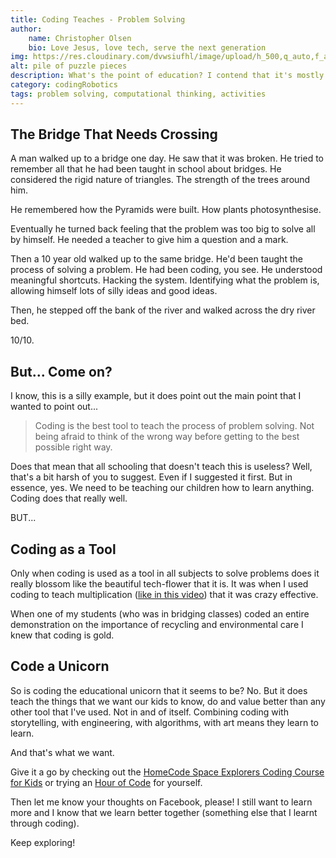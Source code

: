 ```yaml
---
title: Coding Teaches - Problem Solving
author:
    name: Christopher Olsen
    bio: Love Jesus, love tech, serve the next generation
img: https://res.cloudinary.com/dvwsiufhl/image/upload/h_500,q_auto,f_auto/v1607674900/blog/photo-1507733632127-c581e378e550_vwicyp.jpg
alt: pile of puzzle pieces
description: What's the point of education? I contend that it's mostly problem solving. Why else would we learn about all these seemingly random things? Science? History? Mathematics? CODING!
category: codingRobotics
tags: problem solving, computational thinking, activities
---
```


## The Bridge That Needs Crossing
A man walked up to a bridge one day. He saw that it was broken. He tried to remember all that he had been taught in school about bridges. He considered the rigid nature of triangles. The strength of the trees around him.

He remembered how the Pyramids were built. How plants photosynthesise. 

Eventually he turned back feeling that the problem was too big to solve all by himself. He needed a teacher to give him a question and a mark.

Then a 10 year old walked up to the same bridge. He'd been taught the process of solving a problem. He had been coding, you see. He understood meaningful shortcuts. Hacking the system. Identifying what the problem is, allowing himself lots of silly ideas and good ideas.

Then, he stepped off the bank of the river and walked across the dry river bed.

10/10.

## But... Come on? 
I know, this is a silly example, but it does point out the main point that I wanted to point out...

> Coding is the best tool to teach the process of problem solving. Not being afraid to think of the wrong way before getting to the best possible right way.

Does that mean that all schooling that doesn't teach this is useless? Well, that's a bit harsh of you to suggest. Even if I suggested it first. But in essence, yes. We need to be teaching our children how to learn anything. Coding does that really well. 

BUT...

## Coding as a Tool
Only when coding is used as a tool in all subjects to solve problems does it really blossom like the beautiful tech-flower that it is. It was when I used coding to teach multiplication ([like in this video](https://www.youtube.com/watch?v=8mgisdN-zgo&t=11s)) that it was crazy effective.

When one of my students (who was in bridging classes) coded an entire demonstration on the importance of recycling and environmental care I knew that coding is gold. 

## Code a Unicorn
So is coding the educational unicorn that it seems to be? No. But it does teach the things that we want our kids to know, do and value better than any other tool that I've used. Not in and of itself. Combining coding with storytelling, with engineering, with algorithms, with art means they learn to learn.

And that's what we want. 

Give it a go by checking out the [HomeCode Space Explorers Coding Course for Kids](https://www.udemy.com/course/space-explorers-coding-course-for-kids/?referralCode=DE8D3C487174A5BF372D) or trying an [Hour of Code](https://code.org/learn) for yourself.

Then let me know your thoughts on Facebook, please! I still want to learn more and I know that we learn better together (something else that I learnt through coding).

Keep exploring!